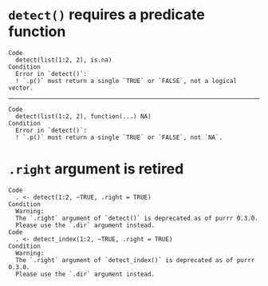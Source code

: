 # `detect()` requires a predicate function

    Code
      detect(list(1:2, 2), is.na)
    Condition
      Error in `detect()`:
      ! `.p()` must return a single `TRUE` or `FALSE`, not a logical vector.

---

    Code
      detect(list(1:2, 2), function(...) NA)
    Condition
      Error in `detect()`:
      ! `.p()` must return a single `TRUE` or `FALSE`, not `NA`.

# `.right` argument is retired

    Code
      . <- detect(1:2, ~TRUE, .right = TRUE)
    Condition
      Warning:
      The `.right` argument of `detect()` is deprecated as of purrr 0.3.0.
      Please use the `.dir` argument instead.
    Code
      . <- detect_index(1:2, ~TRUE, .right = TRUE)
    Condition
      Warning:
      The `.right` argument of `detect_index()` is deprecated as of purrr 0.3.0.
      Please use the `.dir` argument instead.

